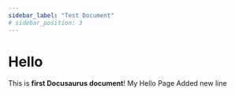 ```yaml
---
sidebar_label: "Test Document"
# sidebar_position: 3
---
```


# Hello

This is **first Docusaurus document**!
My Hello Page
Added new line
